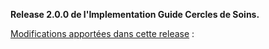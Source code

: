 **Release 2.0.0 de l'Implementation Guide Cercles de Soins.**

[Modifications apportées dans cette release](https://github.com/ansforge/IG-fhir-cercle-de-soins/pulls?q=is%3Apr+is%3Aclosed+milestone%3A2.0.0) :